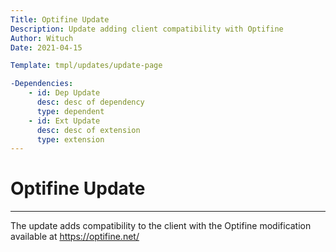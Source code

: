 ```yaml
---
Title: Optifine Update
Description: Update adding client compatibility with Optifine
Author: Wituch
Date: 2021-04-15

Template: tmpl/updates/update-page

-Dependencies:
    - id: Dep Update
      desc: desc of dependency
      type: dependent
    - id: Ext Update
      desc: desc of extension
      type: extension
---
```


# Optifine Update
-----

The update adds compatibility to the client with the Optifine modification available at https://optifine.net/
